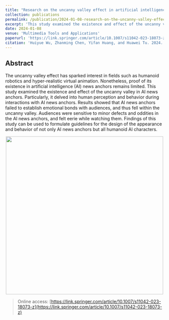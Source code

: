 ```yaml
---
title: "Research on the uncanny valley effect in artificial intelligence news anchors"
collection: publications
permalink: /publication/2024-01-08-research-on-the-uncanny-valley-effect-in-artificial-intelligence-news-anchors
excerpt: 'This study examined the existence and effect of the uncanny valley in AI news anchors. Results showed that AI news anchors failed to establish emotional bonds with audiences, and thus fell within the uncanny valley.'
date: 2024-01-08
venue: 'Multimedia Tools and Applications'
paperurl: 'https://link.springer.com/article/10.1007/s11042-023-18073-z'
citation: 'Huiyue Wu, Zhanming Chen, Yifan Huang, and Huawei Tu. 2024. Research on the uncanny valley effect in artificial intelligence news anchors. <i>Multimedia Tools and Applications</i> (January 2024). https://doi.org/10.1007/s11042-023-18073-z'
---
```


## Abstract

The uncanny valley effect has sparked interest in fields such as humanoid robotics and hyper-realistic virtual animation. Nonetheless, proof of its existence in artificial intelligence (AI) news anchors remains limited. This study examined the existence and effect of the uncanny valley in AI news anchors. Particularly, it delved into human perception and behavior during interactions with AI news anchors. Results showed that AI news anchors failed to establish emotional bonds with audiences, and thus fell within the uncanny valley. Audiences were sensitive to minor defects and oddities in the AI news anchors, and felt eerie while watching them. Findings of this study can be used to formulate guidelines for the design of the appearance and behavior of not only AI news anchors but all humanoid AI characters.

<p align="center">
  <img src="https://media.springernature.com/full/springer-static/image/art%3A10.1007%2Fs11042-023-18073-z/MediaObjects/11042_2023_18073_Fig2_HTML.png?as=webp" width="500">
</p>

> Online access: [https://link.springer.com/article/10.1007/s11042-023-18073-z](https://link.springer.com/article/10.1007/s11042-023-18073-z)
